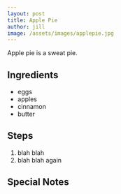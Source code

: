 ```yaml
---
layout: post
title: Apple Pie
author: jill
image: /assets/images/applepie.jpg
---
```


Apple pie is a sweat pie.

## Ingredients 
* eggs
* apples
* cinnamon
* butter

## Steps
1. blah blah
2. blah blah again

## Special Notes